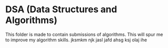 # DSA (Data Structures and Algorithms)

This folder is made to contain submissions of algorithms.
This will spur me to improve my algorithm skills.
jksmkm njk
jasl jafd ahsg
ksj olaj ihe